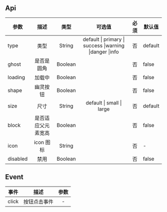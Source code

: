 ## Api

| 参数     |        描述        |  类型   |                         可选值                          | 必须 | 默认值  |
| -------- | :----------------: | :-----: | :-----------------------------------------------------: | :--: | ------- |
| type     |        类型        | String  | default \| primary \| success \|warning \|danger \|info |  否  | default |
| ghost    |     是否是圆角     | Boolean |                                                         |  否  | false   |
| loading  |       加载中       | Boolean |                                                         |  否  | false   |
| shape    |      幽灵按钮      | Boolean |                                                         |  否  | false   |
| size     |        尺寸        | String  |                default \| small \| large                |  否  | default |
| block    | 是否适应父元素宽高 | Boolean |                                                         |  否  | false   |
| icon     |     icon 图标      | String  |                                                         |  否  | -       |
| disabled |        禁用        | Boolean |                                                         |  否  | false   |

## Event

| 事件  |     描述     | 参数 |
| ----- | :----------: | :--: |
| click | 按钮点击事件 |  -   |
